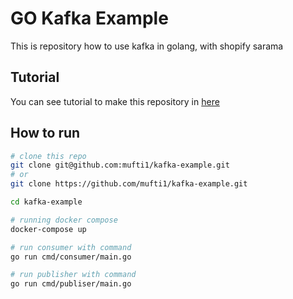 # GO Kafka Example

This is repository how to use kafka in golang, with shopify sarama

## Tutorial

You can see tutorial to make this repository in [here](https://medium.com/easyread/implementasi-kafka-menggunakan-golang-testing-db183e0b3c29)

## How to run

```bash
# clone this repo
git clone git@github.com:mufti1/kafka-example.git
# or
git clone https://github.com/mufti1/kafka-example.git

cd kafka-example

# running docker compose
docker-compose up

# run consumer with command
go run cmd/consumer/main.go

# run publisher with command
go run cmd/publiser/main.go
```
